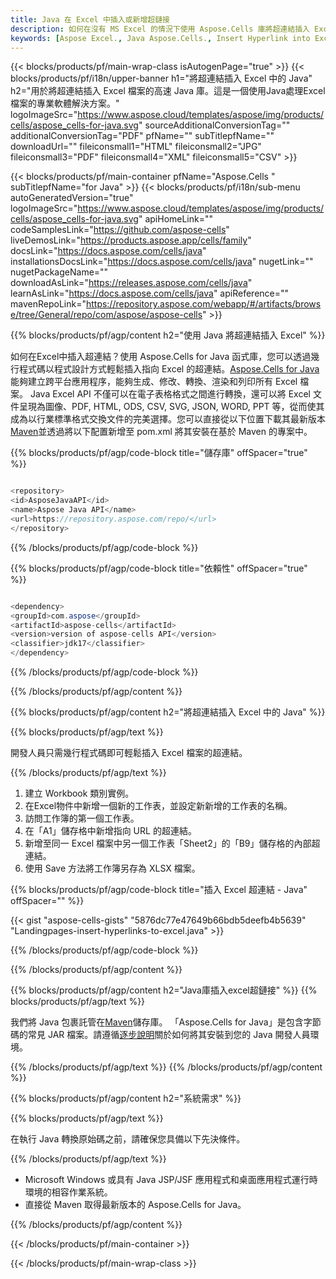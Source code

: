 ```yaml
---
title: Java 在 Excel 中插入或新增超鏈接
description: 如何在沒有 MS Excel 的情況下使用 Aspose.Cells 庫將超連結插入 Excel 檔案。
keywords: [Aspose Excel., Java Aspose.Cells., Insert Hyperlink into Excel., Add or Insert Hyperlink., Add or Insert link to a URL., Add or Insert a Link to a Cell]
---
```

{{< blocks/products/pf/main-wrap-class isAutogenPage="true" >}}
{{< blocks/products/pf/i18n/upper-banner h1="將超連結插入 Excel 中的 Java" h2="用於將超連結插入 Excel 檔案的高速 Java 庫。這是一個使用Java處理Excel檔案的專業軟體解決方案。" logoImageSrc="https://www.aspose.cloud/templates/aspose/img/products/cells/aspose_cells-for-java.svg" sourceAdditionalConversionTag="" additionalConversionTag="PDF" pfName="" subTitlepfName="" downloadUrl="" fileiconsmall1="HTML" fileiconsmall2="JPG" fileiconsmall3="PDF" fileiconsmall4="XML" fileiconsmall5="CSV" >}}

{{< blocks/products/pf/main-container pfName="Aspose.Cells " subTitlepfName="for Java" >}}
{{< blocks/products/pf/i18n/sub-menu autoGeneratedVersion="true" logoImageSrc="https://www.aspose.cloud/templates/aspose/img/products/cells/aspose_cells-for-java.svg" apiHomeLink="" codeSamplesLink="https://github.com/aspose-cells" liveDemosLink="https://products.aspose.app/cells/family" docsLink="https://docs.aspose.com/cells/java" installationsDocsLink="https://docs.aspose.com/cells/java" nugetLink="" nugetPackageName="" downloadAsLink="https://releases.aspose.com/cells/java" learnAsLink="https://docs.aspose.com/cells/java" apiReference="" mavenRepoLink="https://repository.aspose.com/webapp/#/artifacts/browse/tree/General/repo/com/aspose/aspose-cells" >}}

{{% blocks/products/pf/agp/content h2="使用 Java 將超連結插入 Excel" %}}

如何在Excel中插入超連結？使用 Aspose.Cells for Java 函式庫，您可以透過幾行程式碼以程式設計方式輕鬆插入指向 Excel 的超連結。[Aspose.Cells for Java](https://products.aspose.com/cells/java)能夠建立跨平台應用程序，能夠生成、修改、轉換、渲染和列印所有 Excel 檔案。 Java Excel API 不僅可以在電子表格格式之間進行轉換，還可以將 Excel 文件呈現為圖像、PDF, HTML, ODS, CSV, SVG, JSON, WORD, PPT 等，從而使其成為以行業標準格式交換文件的完美選擇。您可以直接從以下位置下載其最新版本[Maven](https://repository.aspose.com/webapp/#/artifacts/browse/tree/General/repo/com/aspose/aspose-cells)並透過將以下配置新增至 pom.xml 將其安裝在基於 Maven 的專案中。

{{% blocks/products/pf/agp/code-block title="儲存庫" offSpacer="true" %}}

```cs

<repository>
<id>AsposeJavaAPI</id>
<name>Aspose Java API</name>
<url>https://repository.aspose.com/repo/</url>
</repository>

```

{{% /blocks/products/pf/agp/code-block %}}

{{% blocks/products/pf/agp/code-block title="依賴性" offSpacer="true" %}}

```cs

<dependency>
<groupId>com.aspose</groupId>
<artifactId>aspose-cells</artifactId>
<version>version of aspose-cells API</version>
<classifier>jdk17</classifier>
</dependency>

```

{{% /blocks/products/pf/agp/code-block %}}

{{% /blocks/products/pf/agp/content %}}

{{% blocks/products/pf/agp/content h2="將超連結插入 Excel 中的 Java" %}}

{{% blocks/products/pf/agp/text %}}

開發人員只需幾行程式碼即可輕鬆插入 Excel 檔案的超連結。

{{% /blocks/products/pf/agp/text %}}

1. 建立 Workbook 類別實例。
1. 在Excel物件中新增一個新的工作表，並設定新新增的工作表的名稱。
1. 訪問工作簿的第一個工作表。
1. 在「A1」儲存格中新增指向 URL 的超連結。
1. 新增至同一 Excel 檔案中另一個工作表「Sheet2」的「B9」儲存格的內部超連結。
1. 使用 Save 方法將工作簿另存為 XLSX 檔案。

{{% blocks/products/pf/agp/code-block title="插入 Excel 超連結 - Java" offSpacer="" %}}

{{< gist "aspose-cells-gists" "5876dc77e47649b66bdb5deefb4b5639" "Landingpages-insert-hyperlinks-to-excel.java" >}}

{{% /blocks/products/pf/agp/code-block %}}

{{% /blocks/products/pf/agp/content %}}

{{% blocks/products/pf/agp/content h2="Java庫插入excel超鏈接" %}}
{{% blocks/products/pf/agp/text %}}

我們將 Java 包裹託管在[Maven](https://repository.aspose.com/webapp/#/artifacts/browse/tree/General/repo/com/aspose/aspose-cells)儲存庫。 「Aspose.Cells for Java」是包含字節碼的常見 JAR 檔案。請遵循[逐步說明](https://docs.aspose.com/cells/java/installation/)關於如何將其安裝到您的 Java 開發人員環境。

{{% /blocks/products/pf/agp/text %}}
{{% /blocks/products/pf/agp/content %}}

{{% blocks/products/pf/agp/content h2="系統需求" %}}

{{% blocks/products/pf/agp/text %}}

在執行 Java 轉換原始碼之前，請確保您具備以下先決條件。

{{% /blocks/products/pf/agp/text %}}

- Microsoft Windows 或具有 Java JSP/JSF 應用程式和桌面應用程式運行時環境的相容作業系統。
- 直接從 Maven 取得最新版本的 Aspose.Cells for Java。

{{% /blocks/products/pf/agp/content %}}

{{< /blocks/products/pf/main-container >}}
    
{{< /blocks/products/pf/main-wrap-class >}}
